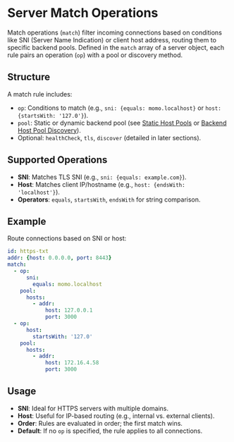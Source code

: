 # Server Match Operations

Match operations (`match`) filter incoming connections based on conditions like SNI (Server Name Indication) or client host address, routing them to specific backend pools. Defined in the `match` array of a server object, each rule pairs an operation (`op`) with a pool or discovery method.

## Structure

A match rule includes:

- `op`: Conditions to match (e.g., `sni: {equals: momo.localhost}` or `host: {startsWith: '127.0'}`).
- `pool`: Static or dynamic backend pool (see [Static Host Pools](#static-host-pools) or [Backend Host Pool Discovery](#backend-host-pool-discovery)).
- Optional: `healthCheck`, `tls`, `discover` (detailed in later sections).

## Supported Operations

- **SNI**: Matches TLS SNI (e.g., `sni: {equals: example.com}`).
- **Host**: Matches client IP/hostname (e.g., `host: {endsWith: 'localhost'}`).
- **Operators**: `equals`, `startsWith`, `endsWith` for string comparison.

## Example

Route connections based on SNI or host:

```yaml
id: https-txt
addr: {host: 0.0.0.0, port: 8443}
match:
  - op:
      sni:
        equals: momo.localhost
    pool:
      hosts:
        - addr:
            host: 127.0.0.1
            port: 3000
  - op:
      host:
        startsWith: '127.0'
    pool:
      hosts:
        - addr:
            host: 172.16.4.58
            port: 3000

```

## Usage

- **SNI**: Ideal for HTTPS servers with multiple domains.
- **Host**: Useful for IP-based routing (e.g., internal vs. external clients).
- **Order**: Rules are evaluated in order; the first match wins.
- **Default**: If no `op` is specified, the rule applies to all connections.
